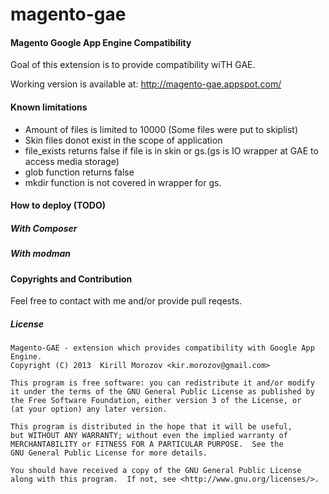magento-gae
===========

#### Magento Google App Engine Compatibility

Goal of this extension is to provide compatibility wiTH GAE.

Working version is available at: http://magento-gae.appspot.com/

#### Known limitations
- Amount of files is limited to 10000 (Some files were put to skiplist)
- Skin files donot exist in the scope of application
- file_exists returns false if file is in skin or gs.(gs is IO wrapper at GAE to access media storage)
- glob function returns false
- mkdir function is not covered in wrapper for gs.

#### How to deploy (TODO)
##### With Composer
##### With modman

#### Copyrights and Contribution
Feel free to contact with me and/or provide pull reqests. 

##### License

    Magento-GAE - extension which provides compatibility with Google App Engine.
    Copyright (C) 2013  Kirill Morozov <kir.morozov@gmail.com>

    This program is free software: you can redistribute it and/or modify
    it under the terms of the GNU General Public License as published by
    the Free Software Foundation, either version 3 of the License, or
    (at your option) any later version.

    This program is distributed in the hope that it will be useful,
    but WITHOUT ANY WARRANTY; without even the implied warranty of
    MERCHANTABILITY or FITNESS FOR A PARTICULAR PURPOSE.  See the
    GNU General Public License for more details.

    You should have received a copy of the GNU General Public License
    along with this program.  If not, see <http://www.gnu.org/licenses/>.
